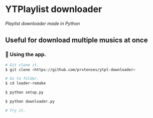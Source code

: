 # YTPlaylist downloader
###### Playlist downloader made in Python

## Useful for download multiple musics at once

### 🎲 Using the app.

```bash
# Git clone it.
$ git clone <https://github.com/prxtenses/ytpl-downloader>

# Go to folder.
$ cd loader-remake

$ python setup.py

$ python downloader.py

# Try it.
```
